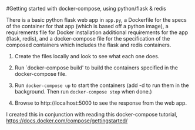 #Getting started with docker-compose, using python/flask & redis

There is a basic python flask web app in `app.py`, a Dockerfile for the specs of the container for that app (which is based off a python image), a requirements file for Docker installation additional requirements for the app (flask, redis), and a docker-compose file for the specification of the composed containers which includes the flask and redis containers. 

1. Create the files locally and look to see what each one does. 

1. Run `docker-compose build' to build the containers specified in the docker-compose file.

1. Run `docker-compose up` to start the containers (add -d to run them in the background. Then run `docker-compose stop` when done.)  

1. Browse to http://localhost:5000 to see the response from the web app. 

I created this in conjunction with reading this docker-compose tutorial, https://docs.docker.com/compose/gettingstarted/

